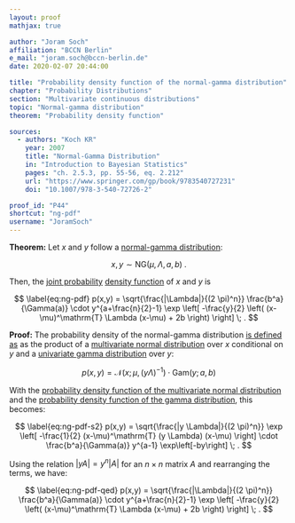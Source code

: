 ```yaml
---
layout: proof
mathjax: true

author: "Joram Soch"
affiliation: "BCCN Berlin"
e_mail: "joram.soch@bccn-berlin.de"
date: 2020-02-07 20:44:00

title: "Probability density function of the normal-gamma distribution"
chapter: "Probability Distributions"
section: "Multivariate continuous distributions"
topic: "Normal-gamma distribution"
theorem: "Probability density function"

sources:
  - authors: "Koch KR"
    year: 2007
    title: "Normal-Gamma Distribution"
    in: "Introduction to Bayesian Statistics"
    pages: "ch. 2.5.3, pp. 55-56, eq. 2.212"
    url: "https://www.springer.com/gp/book/9783540727231"
    doi: "10.1007/978-3-540-72726-2"

proof_id: "P44"
shortcut: "ng-pdf"
username: "JoramSoch"
---
```



**Theorem:** Let $x$ and $y$ follow a [normal-gamma distribution](/D/ng):

$$ \label{eq:ng}
x,y \sim \mathrm{NG}(\mu, \Lambda, a, b) \; .
$$

Then, the [joint probability](/D/jp) [density function](/D/pdf) of $x$ and $y$ is

$$ \label{eq:ng-pdf}
p(x,y) = \sqrt{\frac{|\Lambda|}{(2 \pi)^n}} \frac{b^a}{\Gamma(a)} \cdot y^{a+\frac{n}{2}-1} \exp \left[ -\frac{y}{2} \left( (x-\mu)^\mathrm{T} \Lambda (x-\mu) + 2b \right) \right] \; .
$$


**Proof:** The probability density of the normal-gamma distribution [is defined as](/D/ng) as the product of a [multivariate normal distribution](/D/mvn) over $x$ conditional on $y$ and a [univariate gamma distribution](/D/gam) over $y$:

$$ \label{eq:ng-pdf-w1}
p(x,y) = \mathcal{N}(x; \mu, (y \Lambda)^{-1}) \cdot \mathrm{Gam}(y; a, b)
$$

With the [probability density function of the multivariate normal distribution](/P/mvn-pdf) and the [probability density function of the gamma distribution](/P/gam-pdf), this becomes:

$$ \label{eq:ng-pdf-s2}
p(x,y) = \sqrt{\frac{|y \Lambda|}{(2 \pi)^n}} \exp \left[ -\frac{1}{2} (x-\mu)^\mathrm{T} (y \Lambda) (x-\mu) \right] \cdot \frac{b^a}{\Gamma(a)} y^{a-1} \exp\left[-by\right] \; .
$$

Using the relation $\lvert y A \rvert = y^n \lvert A \rvert$ for an $n \times n$ matrix $A$ and rearranging the terms, we have:

$$ \label{eq:ng-pdf-qed}
p(x,y) = \sqrt{\frac{|\Lambda|}{(2 \pi)^n}} \frac{b^a}{\Gamma(a)} \cdot y^{a+\frac{n}{2}-1} \exp \left[ -\frac{y}{2} \left( (x-\mu)^\mathrm{T} \Lambda (x-\mu) + 2b \right) \right] \; .
$$